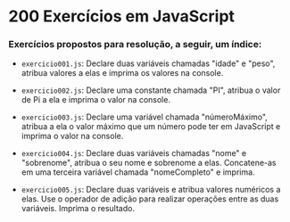 # 200 Exercícios em JavaScript
### Exercícios propostos para resolução, a seguir, um índice:

- `exercicio001.js`: Declare duas variáveis chamadas "idade" e "peso", atribua valores a elas e imprima os valores na console.

- `exercicio002.js`: Declare uma constante chamada "PI", atribua o valor de Pi a ela e imprima o valor na console.

- `exercicio003.js`: Declare uma variável chamada "númeroMáximo", atribua a ela o valor máximo que um número pode ter em JavaScript e imprima o valor na console.

- `exercicio004.js`: Declare duas variáveis chamadas "nome" e "sobrenome", atribua o seu nome e sobrenome a elas. Concatene-as em uma terceira variável chamada "nomeCompleto" e imprima.

- `exercicio005.js`: Declare duas variáveis e atribua valores numéricos a elas. Use o operador de adição para realizar operações entre as duas variáveis. Imprima o resultado.